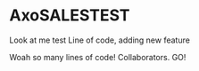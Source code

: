 # AxoSALESTEST
Look at me test
Line of code, adding new feature

Woah so many lines of code!
Collaborators. GO!
```

```
